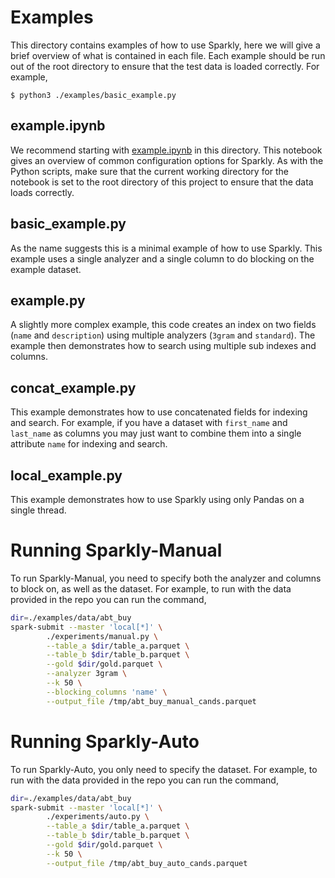# Examples

This directory contains examples of how to use Sparkly, here we will give a brief overview of 
what is contained in each file. Each example should be run out of the root directory to 
ensure that the test data is loaded correctly. For example, 

```
$ python3 ./examples/basic_example.py
```

## example.ipynb

We recommend starting with [example.ipynb](https://github.com/anhaidgroup/sparkly/blob/main/examples/example.ipynb) in this 
directory. This notebook gives an overview of common configuration options for Sparkly. As with the Python scripts,
make sure that the current working directory for the notebook is set to the root directory of this project to 
ensure that the data loads correctly.


## basic_example.py

As the name suggests this is a minimal example of how to use Sparkly. This example uses a 
single analyzer and a single column to do blocking on the example dataset. 


## example.py

A slightly more complex example, this code creates an index on two fields (`name` and `description`) 
using multiple analyzers (`3gram` and `standard`). The example then demonstrates how to search using 
multiple sub indexes and columns.



## concat_example.py

This example demonstrates how to use concatenated fields for indexing and search. For example, if 
you have a dataset with `first_name` and `last_name` as columns you may just want to combine them into a 
single attribute `name` for indexing and search.


## local_example.py

This example demonstrates how to use Sparkly using only Pandas on a single thread.


# Running Sparkly-Manual 

To run Sparkly-Manual, you need to specify both the analyzer and 
columns to block on, as well as the dataset. For example, to run with the data provided in the 
repo you can run the command,

```bash
dir=./examples/data/abt_buy
spark-submit --master 'local[*]' \
		./experiments/manual.py \
		--table_a $dir/table_a.parquet \
		--table_b $dir/table_b.parquet \
		--gold $dir/gold.parquet \
		--analyzer 3gram \
		--k 50 \
		--blocking_columns 'name' \
		--output_file /tmp/abt_buy_manual_cands.parquet

```


# Running Sparkly-Auto

To run Sparkly-Auto, you only need to specify the dataset.
For example, to run with the data provided in the 
repo you can run the command,


```bash
dir=./examples/data/abt_buy
spark-submit --master 'local[*]' \
		./experiments/auto.py \
		--table_a $dir/table_a.parquet \
		--table_b $dir/table_b.parquet \
		--gold $dir/gold.parquet \
		--k 50 \
		--output_file /tmp/abt_buy_auto_cands.parquet

```
